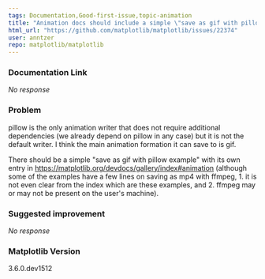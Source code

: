 ```yaml
---
tags: Documentation,Good-first-issue,topic-animation
title: "Animation docs should include a simple \"save as gif with pillow\" example"
html_url: "https://github.com/matplotlib/matplotlib/issues/22374"
user: anntzer
repo: matplotlib/matplotlib
---
```


### Documentation Link

_No response_

### Problem

pillow is the only animation writer that does not require additional dependencies (we already depend on pillow in any case) but it is not the default writer.  I think the main animation formation it can save to is gif.

There should be a simple "save as gif with pillow example" with its own entry in https://matplotlib.org/devdocs/gallery/index#animation (although some of the examples have a few lines on saving as mp4 with ffmpeg, 1. it is not even clear from the index which are these examples, and 2. ffmpeg may or may not be present on the user's machine).

### Suggested improvement

_No response_

### Matplotlib Version

3.6.0.dev1512